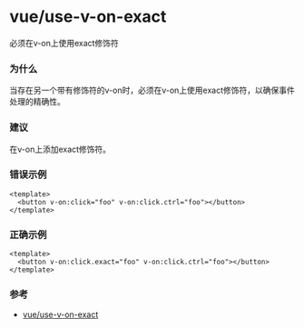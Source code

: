 # vue/use-v-on-exact

必须在v-on上使用exact修饰符

### 为什么

当存在另一个带有修饰符的v-on时，必须在v-on上使用exact修饰符，以确保事件处理的精确性。

### 建议

在v-on上添加exact修饰符。

### 错误示例

```vue
<template>
  <button v-on:click="foo" v-on:click.ctrl="foo"></button>
</template>
```

### 正确示例

```vue
<template>
  <button v-on:click.exact="foo" v-on:click.ctrl="foo"></button>
</template>
```

### 参考

- [vue/use-v-on-exact](https://eslint.vuejs.org/rules/use-v-on-exact.html)
